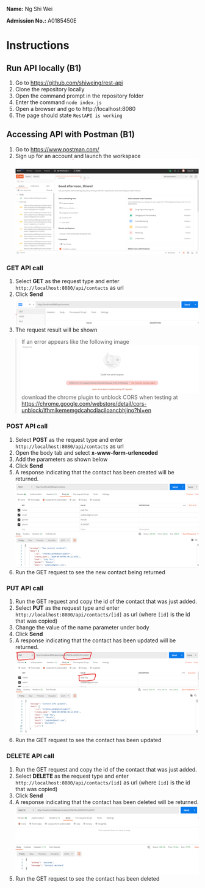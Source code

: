 **Name:** Ng Shi Wei

**Admission No.:** A0185450E

# Instructions
## Run API locally (B1)
1. Go to https://github.com/shiweing/rest-api
1. Clone the repository locally
1. Open the command prompt in the repository folder
1. Enter the command `node index.js`
1. Open a browser and go to http://localhost:8080
1. The page should state `RestAPI is working`

## Accessing API with Postman (B1)
1. Go to https://www.postman.com/
1. Sign up for an account and launch the workspace
![Image of Postman](images/postman.png)

### **GET** API call
1. Select **GET** as the request type and enter `http://localhost:8080/api/contacts` as url
1. Click **Send**
![Image of GET request](images/get-request.png)
1. The request result will be shown

> If an error appears like the following image ![Image of CORS error](images/cors-error.png) download the chrome plugin to unblock CORS when testing at https://chrome.google.com/webstore/detail/cors-unblock/lfhmikememgdcahcdlaciloancbhjino?hl=en

### **POST** API call
1. Select **POST** as the request type and enter `http://localhost:8080/api/contacts` as url
1. Open the body tab and select **x-www-form-urlencoded**
1. Add the parameters as shown below
1. Click **Send**
1. A response indicating that the contact has been created will be returned.
![Image of POST request](images/post-request.png)
1. Run the GET request to see the new contact being returned

### **PUT** API call
1. Run the GET request and copy the id of the contact that was just added.
1. Select **PUT** as the request type and enter `http://localhost:8080/api/contacts/[id]` as url (where `[id]` is the id that was copied)
1. Change the value of the name parameter under body
1. Click **Send**
1. A response indicating that the contact has been updated will be returned.
![Image of PUT request](images/put-request.png)
1. Run the GET request to see the contact has been updated

### **DELETE** API call
1. Run the GET request and copy the id of the contact that was just added.
1. Select **DELETE** as the request type and enter `http://localhost:8080/api/contacts/[id]` as url (where `[id]` is the id that was copied)
1. Click **Send**
1. A response indicating that the contact has been deleted will be returned.
![Image of DELETE request](images/delete-request.png)
1. Run the GET request to see the contact has been deleted